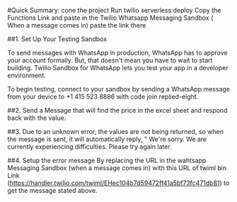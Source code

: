 #Quick Summary:
cone the project
Run twilio serverless:deploy 
Copy the Functions Link and paste in the Twilio Whatsapp Messaging Sandbox ( When a message comes in) paste the link there

##1. Set Up Your Testing Sandbox

To send messages with WhatsApp in production, WhatsApp has to approve your account formally. But, that doesn't mean you have to wait to start building. Twilio           Sandbox for WhatsApp lets you test your app in a developer environment.

To begin testing, connect to your sandbox by sending a WhatsApp message from your device to +1 415 523 8886 with code join replied-eight. 


##2. Send a Message that will find the price in the excel sheet and respond back with the value.

##3. Due to an unknown error, the values are not being returned, so when the message is sent, it will automatically reply, " We're sorry. We are currently experiencing difficulties. Please try again later. 

##4. Setup the error message 
   By replacing the URL in the wahtsapp Messaging Sandbox (when a message comes in) with this URL of twiml bin Link (https://handler.twilio.com/twiml/EHec104b7d59472ff41a5bf73fc471db81) to get the message stated above.